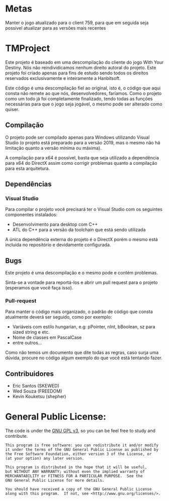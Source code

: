# Metas
   Manter o jogo atualizado para o client 759, para que em seguida seja possivel atualizar para as versões mais recentes



# TMProject

Este projeto é baseado em uma descompilação do cliente do jogo With Your Destiny. 
Nós não reindividicamos nenhum direito autoral do projeto. Este projeto foi criado apenas para fins de estudo sendo todos os direitos reservados exclusivamente e inteiramente a Hanbitsoft.

Este código é uma descompilação fiel ao original, isto é, o código que aqui consta não remete ao que nós, desenvolvedores, faríamos. Como o projeto como um todo já foi completamente finalizado, tendo todas as funções necessárias para que o jogo seja jogável, o mesmo pode ser alterado como quiser.

## Compilação
O projeto pode ser compilado apenas para Windows utilizando Visual Studio (o projeto está preparado para a versão 2019, mas o mesmo não há limitação quanto a versão mínima ou máxima). 

A compilação para x64 é possível, basta que seja utilizado a dependência para x64 do DirectX assim como corrigir problemas quanto a compilação para esta arquitetura.

## Dependências

### Visual Studio
Para compilar o projeto você precisará ter o Visual Studio com os seguintes componentes instalados:
- Desenvolvimento para desktop com C++
- ATL do C++ para a versão da toolchain que está sendo utilizada

A única dependência externa do projeto é o DirectX porém o mesmo está incluida no repositório e devidamente configurada.

## Bugs
Este projeto é uma descompilação e o mesmo pode e contém problemas. 

Sinta-se a vontade para reportá-los e abrir um pull request para o projeto (esperamos que você faça isso). 

### Pull-request
Para manter o código mais organizado, o padrão de código que consta atualmente deverá ser seguido, como por exemplo:
- Variáveis com estilo hungarian, e.g: pPointer, nInt, bBoolean, sz para sized string e etc.
- Nome de classes em PascalCase
- entre outros...

Como não temos um documento que dite todas as regras, caso surja uma dúvida, procure no código algum exemplo do que você está tentando fazer.

## Contribuidores
 
- Eric Santos (SKEWED)
- Wed Souza (FREEDOM)
- Kevin Kouketsu (shepher)

# General Public License:

The code is under the [GNU GPL v3](https://www.gnu.org/licenses/gpl-3.0.html), so you can be feel free to study and contribute.

    This program is free software: you can redistribute it and/or modify
    it under the terms of the GNU General Public License as published by
    the Free Software Foundation, either version 3 of the License, or
    (at your option) any later version.

    This program is distributed in the hope that it will be useful,
    but WITHOUT ANY WARRANTY; without even the implied warranty of
    MERCHANTABILITY or FITNESS FOR A PARTICULAR PURPOSE.  See the
    GNU General Public License for more details.

    You should have received a copy of the GNU General Public License
    along with this program.  If not, see <http://www.gnu.org/licenses/>.
